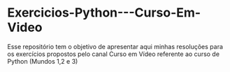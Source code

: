 # Exercicios-Python---Curso-Em-Video
Esse repositório tem o objetivo de apresentar aqui minhas resoluções para os exercícios propostos pelo canal Curso em Vídeo referente ao curso de Python (Mundos 1,2 e 3)
